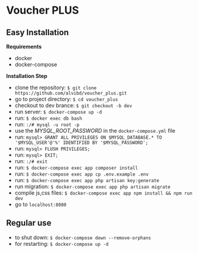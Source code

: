 # Voucher PLUS

Easy Installation
-----------------
**Requirements**
- docker
- docker-compose

**Installation Step**
- clone the repository: `$ git clone https://github.com/alvibd/voucher_plus.git`
- go to project directory: `$ cd voucher_plus`
- checkout to dev brance: `$ git checkout -b dev`
- run server: `$ docker-compose up -d`
- run: `$ docker exec db bash`
- run: `:/# mysql -u root -p` 
- use the *MYSQL_ROOT_PASSWORD* in the `docker-compose.yml` file
- run: `mysql> GRANT ALL PRIVILEGES ON $MYSQL_DATABASE.* TO '$MYSQL_USER'@'%' IDENTIFIED BY '$MYSQL_PASSWORD';`
- run: `mysql> FLUSH PRIVILEGES;`
- run: `mysql> EXIT;`
- run: `:/# exit`
- run: `$ docker-compose exec app composer install`
- run: `$ docker-compose exec app cp .env.example .env`
- run: `$ docker-compose exec app php artisan key:generate`
- run migration: `$ docker-compose exec app php artisan migrate`
- compile js,css files: `$ docker-compose exec app npm install && npm run dev`
- go to `localhost:8080`

## Regular use

- to shut down: `$ docker-compose down --remove-orphans`
- for restarting: `$ docker-compose up -d`
